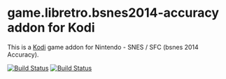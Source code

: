 # game.libretro.bsnes2014-accuracy addon for Kodi

This is a [Kodi](http://kodi.tv) game addon for Nintendo - SNES / SFC (bsnes 2014 Accuracy).

[![Build Status](https://travis-ci.org/kodi-game/game.libretro.bsnes2014-accuracy.svg?branch=master)](https://travis-ci.org/kodi-game/game.libretro.bsnes2014-accuracy)
[![Build Status](https://ci.appveyor.com/api/projects/status/github/kodi-game/game.libretro.bsnes2014-accuracy?svg=true)](https://ci.appveyor.com/project/kodi-game/game-libretro-bsnes2014-accuracy)

